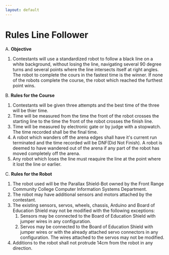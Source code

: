 ```yaml
---
layout: default
---
```


# Rules Line Follower

A. **Objective**

1. Contestants will use a standardized robot to follow a black line on a white background, without losing the line, navigating several 90 degree turns and several points where the line intersects itself at right angles.  The robot to complete the cours in the fastest time is the winner.  If none of the robots complete the course, the robot which reached the furthest point wins.

B. **Rules for the Course**

1. Contestants will be given three attempts and the best time of the three will be thier time.
2. Time will be measured from the time the front of the robot crosses the starting line to the time the front of the robot crosses the finish line.
3. Time will be measured by electronic gate or by judge with a stopwatch.  The time recorded shall be the final time.
4. A robot which wanders off the arena edges shall have it's current run terminated and the time recorded will be DNF(Did Not Finish).  A robot is deemed to have wandered out of the arena if any part of the robot has moved completely off the arena.
5. Any robot which loses the line must reaquire the line at the point where it lost the line or earlier.

C. **Rules for the Robot**

1. The robot used will be the Parallax Shield-Bot owned by the Front Range Community College Computer Information Systems Department.
2. The robot may have additional sensors and motors attached by the contestant.
3. The existing sensors, servos, wheels, chassis, Arduino and Board of Education Shield may not be modified with the following exceptions:
    1. Sensors may be connected to the Board of Education Shield with jumper wires in any configuration.
    2. Servos may be connected to the Board of Education Shield with jumper wires or with the already attached servo connectors in any configuration.  The wires attached to the servos may not be modified.
4. Additions to the robot shall not protrude 14cm from the robot in any direction.